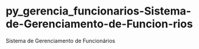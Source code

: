 # py_gerencia_funcionarios-Sistema-de-Gerenciamento-de-Funcion-rios
 Sistema de Gerenciamento de Funcionários
